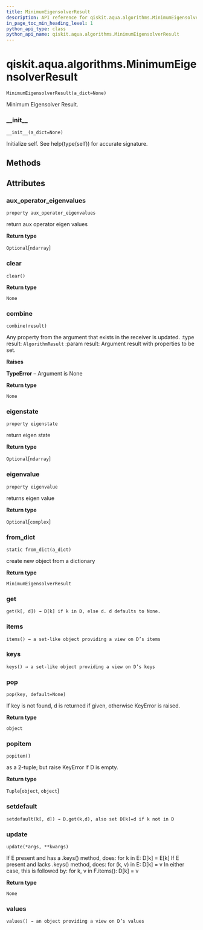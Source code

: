 ```yaml
---
title: MinimumEigensolverResult
description: API reference for qiskit.aqua.algorithms.MinimumEigensolverResult
in_page_toc_min_heading_level: 1
python_api_type: class
python_api_name: qiskit.aqua.algorithms.MinimumEigensolverResult
---
```


# qiskit.aqua.algorithms.MinimumEigensolverResult

<span id="qiskit.aqua.algorithms.MinimumEigensolverResult" />

`MinimumEigensolverResult(a_dict=None)`

Minimum Eigensolver Result.

### \_\_init\_\_

<span id="qiskit.aqua.algorithms.MinimumEigensolverResult.__init__" />

`__init__(a_dict=None)`

Initialize self. See help(type(self)) for accurate signature.

## Methods

## Attributes

### aux\_operator\_eigenvalues

<span id="qiskit.aqua.algorithms.MinimumEigensolverResult.aux_operator_eigenvalues" />

`property aux_operator_eigenvalues`

return aux operator eigen values

**Return type**

`Optional`\[`ndarray`]

### clear

<span id="qiskit.aqua.algorithms.MinimumEigensolverResult.clear" />

`clear()`

**Return type**

`None`

### combine

<span id="qiskit.aqua.algorithms.MinimumEigensolverResult.combine" />

`combine(result)`

Any property from the argument that exists in the receiver is updated. :type result: `AlgorithmResult` :param result: Argument result with properties to be set.

**Raises**

**TypeError** – Argument is None

**Return type**

`None`

### eigenstate

<span id="qiskit.aqua.algorithms.MinimumEigensolverResult.eigenstate" />

`property eigenstate`

return eigen state

**Return type**

`Optional`\[`ndarray`]

### eigenvalue

<span id="qiskit.aqua.algorithms.MinimumEigensolverResult.eigenvalue" />

`property eigenvalue`

returns eigen value

**Return type**

`Optional`\[`complex`]

### from\_dict

<span id="qiskit.aqua.algorithms.MinimumEigensolverResult.from_dict" />

`static from_dict(a_dict)`

create new object from a dictionary

**Return type**

`MinimumEigensolverResult`

### get

<span id="qiskit.aqua.algorithms.MinimumEigensolverResult.get" />

`get(k[, d]) → D[k] if k in D, else d. d defaults to None.`

### items

<span id="qiskit.aqua.algorithms.MinimumEigensolverResult.items" />

`items() → a set-like object providing a view on D’s items`

### keys

<span id="qiskit.aqua.algorithms.MinimumEigensolverResult.keys" />

`keys() → a set-like object providing a view on D’s keys`

### pop

<span id="qiskit.aqua.algorithms.MinimumEigensolverResult.pop" />

`pop(key, default=None)`

If key is not found, d is returned if given, otherwise KeyError is raised.

**Return type**

`object`

### popitem

<span id="qiskit.aqua.algorithms.MinimumEigensolverResult.popitem" />

`popitem()`

as a 2-tuple; but raise KeyError if D is empty.

**Return type**

`Tuple`\[`object`, `object`]

### setdefault

<span id="qiskit.aqua.algorithms.MinimumEigensolverResult.setdefault" />

`setdefault(k[, d]) → D.get(k,d), also set D[k]=d if k not in D`

### update

<span id="qiskit.aqua.algorithms.MinimumEigensolverResult.update" />

`update(*args, **kwargs)`

If E present and has a .keys() method, does: for k in E: D\[k] = E\[k] If E present and lacks .keys() method, does: for (k, v) in E: D\[k] = v In either case, this is followed by: for k, v in F.items(): D\[k] = v

**Return type**

`None`

### values

<span id="qiskit.aqua.algorithms.MinimumEigensolverResult.values" />

`values() → an object providing a view on D’s values`

